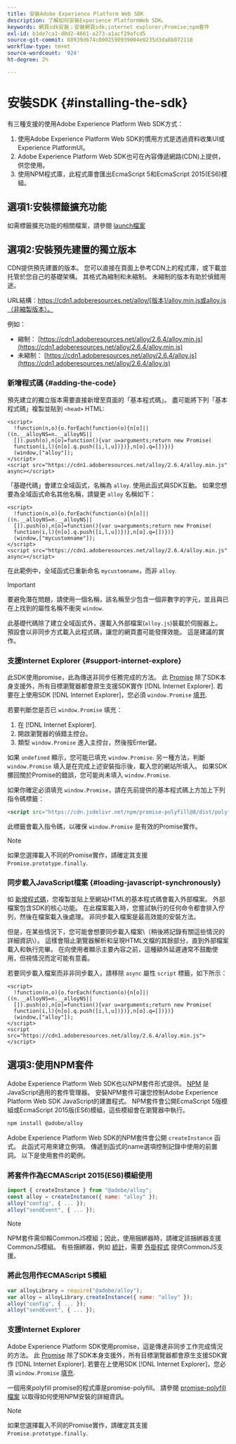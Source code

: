 ```yaml
---
title: 安裝Adobe Experience Platform Web SDK
description: 了解如何安裝Experience PlatformWeb SDK。
keywords: 網頁sdk安裝；安裝網頁sdk;internet explorer;Promise;npm套件
exl-id: b1de7ca1-d0d2-4661-a273-a1acf29afcd5
source-git-commit: 88939d674c0002590939004e0235d3da8b072118
workflow-type: tm+mt
source-wordcount: '924'
ht-degree: 2%

---
```


# 安裝SDK {#installing-the-sdk}

有三種支援的使用Adobe Experience Platform Web SDK方式：

1. 使用Adobe Experience Platform Web SDK的慣用方式是透過資料收集UI或Experience PlatformUI。
1. Adobe Experience Platform Web SDK也可在內容傳遞網路(CDN)上提供，供您使用。
1. 使用NPM程式庫，此程式庫會匯出EcmaScript 5和EcmaScript 2015(ES6)模組。

## 選項1:安裝標籤擴充功能

如需標籤擴充功能的相關檔案，請參閱 [launch檔案](../../tags/extensions/client/sdk/overview.md)

## 選項2:安裝預先建置的獨立版本

CDN提供預先建置的版本。 您可以直接在頁面上參考CDN上的程式庫，或下載並托管於您自己的基礎架構。 其格式為縮制和未縮制。 未縮制的版本有助於偵錯用途。

URL結構：https://cdn1.adoberesources.net/alloy/[版本]/alloy.min.js或alloy.js（非縮製版本）。

例如：


* 縮制： [https://cdn1.adoberesources.net/alloy/2.6.4/alloy.min.js](https://cdn1.adoberesources.net/alloy/2.6.4/alloy.min.js)
* 未縮制： [https://cdn1.adoberesources.net/alloy/2.6.4/alloy.js](https://cdn1.adoberesources.net/alloy/2.6.4/alloy.js)


### 新增程式碼 {#adding-the-code}

預先建立的獨立版本需要直接新增至頁面的「基本程式碼」。 盡可能將下列「基本程式碼」複製並貼到 `<head>` HTML:

```markup
<script>
  !function(n,o){o.forEach(function(o){n[o]||((n.__alloyNS=n.__alloyNS||
  []).push(o),n[o]=function(){var u=arguments;return new Promise(
  function(i,l){n[o].q.push([i,l,u])})},n[o].q=[])})}
  (window,["alloy"]);
</script>
<script src="https://cdn1.adoberesources.net/alloy/2.6.4/alloy.min.js" async></script>
```

「基礎代碼」會建立全域函式，名稱為 `alloy`. 使用此函式與SDK互動。 如果您想要為全域函式命名其他名稱，請變更 `alloy` 名稱如下：

```markup
<script>
  !function(n,o){o.forEach(function(o){n[o]||((n.__alloyNS=n.__alloyNS||
  []).push(o),n[o]=function(){var u=arguments;return new Promise(
  function(i,l){n[o].q.push([i,l,u])})},n[o].q=[])})}
  (window,["mycustomname"]);
</script>
<script src="https://cdn1.adoberesources.net/alloy/2.6.4/alloy.min.js" async></script>
```

在此範例中，全域函式已重新命名 `mycustomname`，而非 `alloy`.

>[!IMPORTANT]
>
>要避免潛在問題，請使用一個名稱，該名稱至少包含一個非數字的字元，並且與已在上找到的屬性名稱不衝突 `window`.

此基礎代碼除了建立全域函式外，還載入外部檔案\(`alloy.js`\)裝載於伺服器上。 預設會以非同步方式載入此程式碼，讓您的網頁盡可能發揮效能。 這是建議的實作。

### 支援Internet Explorer {#support-internet-explore}

此SDK使用promise，此為傳送非同步任務完成的方法。 此 [Promise](https://developer.mozilla.org/zh-TW/docs/Web/JavaScript/Reference/Global_Objects/Promise) 除了SDK本身支援外，所有目標瀏覽器都會原生支援SDK實作 [!DNL Internet Explorer]. 若要在上使用SDK [!DNL Internet Explorer]，您必須 `window.Promise` [填充](https://remysharp.com/2010/10/08/what-is-a-polyfill).

若要判斷您是否已 `window.Promise` 填充：

1. 在 [!DNL Internet Explorer].
1. 開啟瀏覽器的偵錯主控台。
1. 類型 `window.Promise` 進入主控台，然後按Enter鍵。

如果 `undefined` 顯示，您可能已填充 `window.Promise`. 另一種方法，判斷 `window.Promise` 填入是在完成上述安裝指示後，載入您的網站所填入。 如果SDK擲回關於Promise的錯誤，您可能尚未填入 `window.Promise`.

如果你確定必須填充 `window.Promise`，請在先前提供的基本程式碼上方加上下列指令碼標籤：

```html
<script src="https://cdn.jsdelivr.net/npm/promise-polyfill@8/dist/polyfill.min.js"></script>
```

此標籤會載入指令碼，以確保 `window.Promise` 是有效的Promise實作。

>[!NOTE]
>
>如果您選擇載入不同的Promise實作，請確定其支援 `Promise.prototype.finally`.

### 同步載入JavaScript檔案 {#loading-javascript-synchronously}

如 [新增程式碼](#adding-the-code)，您複製並貼上至網站HTML的基本程式碼會載入外部檔案。 外部檔案包含SDK的核心功能。 在此檔案載入時，您嘗試執行的任何命令都會排入佇列，然後在檔案載入後處理。 非同步載入檔案是最高效能的安裝方法。

但是，在某些情況下，您可能會想要同步載入檔案\（稍後將記錄有關這些情況的詳細資訊\）。 這樣會阻止瀏覽器解析和呈現HTML文檔的其餘部分，直到外部檔案載入和執行完畢。 在向使用者顯示主要內容之前，這種額外延遲通常不鼓勵使用，但視情況而定可能有意義。

若要同步載入檔案而非非同步載入，請移除 `async` 屬性 `script` 標籤，如下所示：

```markup
<script>
  !function(n,o){o.forEach(function(o){n[o]||((n.__alloyNS=n.__alloyNS||
  []).push(o),n[o]=function(){var u=arguments;return new Promise(
  function(i,l){n[o].q.push([i,l,u])})},n[o].q=[])})}
  (window,["alloy"]);
</script>
<script src="https://cdn1.adoberesources.net/alloy/2.6.4/alloy.min.js"></script>
```

## 選項3:使用NPM套件

Adobe Experience Platform Web SDK也以NPM套件形式提供。 [NPM](https://www.npmjs.com) 是JavaScript適用的套件管理器。 安裝NPM套件可讓您控制Adobe Experience Platform Web SDK JavaScript的建置程式。 NPM套件會公開EcmaScript 5版模組或EcmaScript 2015版(ES6)模組，這些模組會在瀏覽器中執行。

```bash
npm install @adobe/alloy
```

Adobe Experience Platform Web SDK的NPM套件會公開 `createInstance` 函式。 此函式可用來建立例項。 傳遞到函式的name選項控制記錄中使用的前置詞。 以下是使用套件的範例。

### 將套件作為ECMAScript 2015(ES6)模組使用

```javascript
import { createInstance } from "@adobe/alloy";
const alloy = createInstance({ name: "alloy" });
alloy("config", { ... });
alloy("sendEvent", { ... });
```

>[!NOTE]
>
>NPM套件需仰賴CommonJS模組；因此，使用捆綁器時，請確定該捆綁器支援CommonJS模組。 有些捆綁器，例如 [統計](https://rollupjs.org)，需要 [外掛程式](https://www.npmjs.com/package/@rollup/plugin-commonjs) 提供CommonJS支援。

### 將此包用作ECMAScript 5模組

```javascript
var alloyLibrary = require("@adobe/alloy");
var alloy = alloyLibrary.createInstance({ name: "alloy" });
alloy("config", { ... });
alloy("sendEvent", { ... });
```

### 支援Internet Explorer

Adobe Experience Platform SDK使用promise，這是傳達非同步工作完成情況的方法。 此 [Promise](https://developer.mozilla.org/en-US/docs/Web/JavaScript/Reference/Global_Objects/Promise) 除了SDK本身支援外，所有目標瀏覽器都會原生支援SDK實作 [!DNL Internet Explorer]. 若要在上使用SDK [!DNL Internet Explorer]，您必須 `window.Promise` [填充](https://remysharp.com/2010/10/08/what-is-a-polyfill).

一個用來polyfill promise的程式庫是promise-polyfill。 請參閱 [promise-polyfill檔案](https://www.npmjs.com/package/promise-polyfill) 以取得如何使用NPM安裝的詳細資訊。

>[!NOTE]
>
>如果您選擇載入不同的Promise實作，請確定其支援 `Promise.prototype.finally`.
